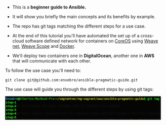 - This is a **beginner guide to Ansible.**

- It will show you briefly the main concepts and its benefits by example.

- The repo has git tags matching the different steps for a use case.

- At the end of this tutorial you'll have automated the set up of a cross-cloud software defined network for containers on [CoreOS](https://coreos.com) using [Weave net](https://www.weave.works/products/weave-net/), [Weave Scope](https://www.weave.works/products/weave-scope/) and [Docker](https://www.docker.com/).

- We'll deploy two containers one in **DigitalOcean**, another one in **AWS** that will communicate with each other.

To follow the use case you'll need to:

```
git clone git@github.com:enxebre/ansible-pragmatic-guide.git
```

The use case will guide you through the different steps by using git tags:

![steps](images/tags.png)
